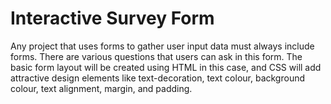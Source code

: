 # Interactive Survey Form

Any project that uses forms to gather user input data must always include forms. There are various questions that users can ask in this form. The basic form layout will be created using HTML in this case, and CSS will add attractive design elements like text-decoration, text colour, background colour, text alignment, margin, and padding.

